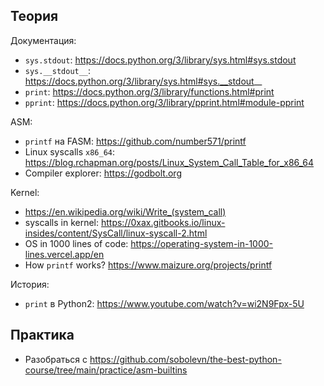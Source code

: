 ## Теория

Документация:
- `sys.stdout`: https://docs.python.org/3/library/sys.html#sys.stdout
- `sys.__stdout__`: https://docs.python.org/3/library/sys.html#sys.__stdout__
- `print`: https://docs.python.org/3/library/functions.html#print
- `pprint`: https://docs.python.org/3/library/pprint.html#module-pprint

ASM:
- `printf` на FASM: https://github.com/number571/printf
- Linux syscalls `x86_64`: https://blog.rchapman.org/posts/Linux_System_Call_Table_for_x86_64
- Compiler explorer: https://godbolt.org

Kernel:
- https://en.wikipedia.org/wiki/Write_(system_call)
- syscalls in kernel: https://0xax.gitbooks.io/linux-insides/content/SysCall/linux-syscall-2.html
- OS in 1000 lines of code: https://operating-system-in-1000-lines.vercel.app/en
- How `printf` works? https://www.maizure.org/projects/printf

История:
- `print` в Python2: https://www.youtube.com/watch?v=wi2N9Fpx-5U

## Практика

- Разобраться с https://github.com/sobolevn/the-best-python-course/tree/main/practice/asm-builtins
